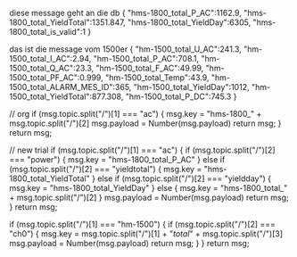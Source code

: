 diese message geht an die db 
{
    "hms-1800_total_P_AC":1162.9,
    "hms-1800_total_YieldTotal":1351.847,
    "hms-1800_total_YieldDay":6305,
    "hms-1800_total_is_valid":1
}

das ist die message vom 1500er
{
    "hm-1500_total_U_AC":241.3,
    "hm-1500_total_I_AC":2.94,
    "hm-1500_total_P_AC":708.1,
    "hm-1500_total_Q_AC":23.3,
    "hm-1500_total_F_AC":49.99,
    "hm-1500_total_PF_AC":0.999,
    "hm-1500_total_Temp":43.9,
    "hm-1500_total_ALARM_MES_ID":365,
    "hm-1500_total_YieldDay":1012,
    "hm-1500_total_YieldTotal":877.308,
    "hm-1500_total_P_DC":745.3
}

// org
if (msg.topic.split("/")[1] === "ac") {
    msg.key = "hms-1800_" + msg.topic.split("/")[2]
    msg.payload = Number(msg.payload)
    return msg;
}
return msg;

// new trial
if (msg.topic.split("/")[1] === "ac") {
    if (msg.topic.split("/")[2] === "power") {
        msg.key = "hms-1800_total_P_AC"
    } else if (msg.topic.split("/")[2] === "yieldtotal") {
        msg.key = "hms-1800_total_YieldTotal"
    } else if (msg.topic.split("/")[2] === "yieldday") {
        msg.key = "hms-1800_total_YieldDay"
    } else {
        msg.key = "hms-1800_total_" + msg.topic.split("/")[2]
    }
    msg.payload = Number(msg.payload)
    return msg;
}
return msg;



if (msg.topic.split("/")[1] === "hm-1500") {
    if (msg.topic.split("/")[2] === "ch0") {
    msg.key = msg.topic.split("/")[1] + "_total_" + msg.topic.split("/")[3]
    msg.payload = Number(msg.payload)
    return msg;
    }
}
return msg;